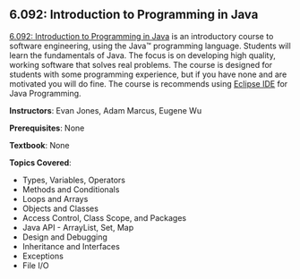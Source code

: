 ## 6.092: Introduction to Programming in Java

[6.092: Introduction to Programming in Java](https://ocw.mit.edu/courses/electrical-engineering-and-computer-science/6-092-introduction-to-programming-in-java-january-iap-2010/index.htm)
is an introductory course to software engineering, using the Java™ programming language. Students will learn the fundamentals of Java. 
The focus is on developing high quality, working software that solves real problems. The course is designed for students with some programming experience, 
but if you have none and are motivated you will do fine. The course is recommends using [Eclipse IDE](http://www.eclipse.org/downloads/) for Java Programming.

**Instructors**: Evan Jones, Adam Marcus, Eugene Wu

**Prerequisites**: None

**Textbook**: None

**Topics Covered**:
  * Types, Variables, Operators
  * Methods and Conditionals
  * Loops and Arrays
  * Objects and Classes
  * Access Control, Class Scope, and Packages
  * Java API - ArrayList, Set, Map
  * Design and Debugging
  * Inheritance and Interfaces
  * Exceptions
  * File I/O
